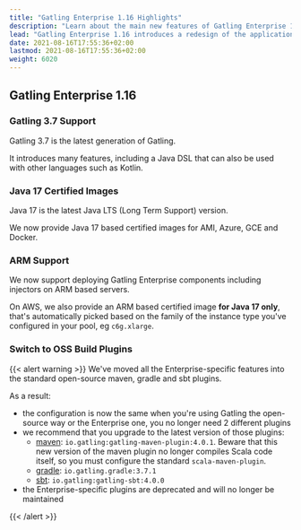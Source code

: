 ```yaml
---
title: "Gatling Enterprise 1.16 Highlights"
description: "Learn about the main new features of Gatling Enterprise 1.16"
lead: "Gatling Enterprise 1.16 introduces a redesign of the application and a new public API"
date: 2021-08-16T17:55:36+02:00
lastmod: 2021-08-16T17:55:36+02:00
weight: 6020
---
```


## Gatling Enterprise 1.16

### Gatling 3.7 Support

Gatling 3.7 is the latest generation of Gatling.

It introduces many features, including a Java DSL that can also be used with other languages such as Kotlin.

### Java 17 Certified Images

Java 17 is the latest Java LTS (Long Term Support) version.

We now provide Java 17 based certified images for AMI, Azure, GCE and Docker.

### ARM Support

We now support deploying Gatling Enterprise components including injectors on ARM based servers.

On AWS, we also provide an ARM based certified image **for Java 17 only**, that's automatically picked based on the family of the instance type you've configured in your pool, eg `c6g.xlarge`.

### Switch to OSS Build Plugins

{{< alert warning >}}
We've moved all the Enterprise-specific features into the standard open-source maven, gradle and sbt plugins.

As a result:
* the configuration is now the same when you're using Gatling the open-source way or the Enterprise one, you no longer need 2 different plugins
* we recommend that you upgrade to the latest version of those plugins:
    * [maven](https://gatling.io/docs/gatling/reference/current/extensions/maven_plugin/): `io.gatling:gatling-maven-plugin:4.0.1`. Beware that this new version of the maven plugin no longer compiles Scala code itself, so you must configure the standard `scala-maven-plugin`.
    * [gradle](https://gatling.io/docs/gatling/reference/current/extensions/gradle_plugin/): `io.gatling.gradle:3.7.1`
    * [sbt](https://gatling.io/docs/gatling/reference/current/extensions/sbt_plugin/): `io.gatling:gatling-sbt:4.0.0`
* the Enterprise-specific plugins are deprecated and will no longer be maintained

{{< /alert >}}

